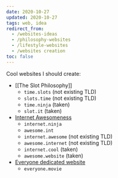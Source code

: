 ```yaml
---
date: 2020-10-27
updated: 2020-10-27
tags: web, idea
redirect_from:
  - /websites-ideas
  - /philosophy-websites
  - /lifestyle-websites
  - /websites creation
toc: false
---
```

Cool websites I should create:

- [[The Slot Philosophy]]
	- `time.slots` (not existing TLD)
	- `slots.time` (not existing TLD)
	- `time.ninja` (taken)
	- `slot.it` (taken)
- [Internet Awesomeness](https://t.me/internet_awesomeness)
	- `internet.ninja`
	- `awesome.int`
	- `internet.awesome` (not existing TLD)
	- `awesome.internet` (not existing TLD)
	- `internet.cool` (taken)
	- `awesome.website` (taken)
- [Everyone dedicated website](/Everyone)
	- `everyone.movie`
